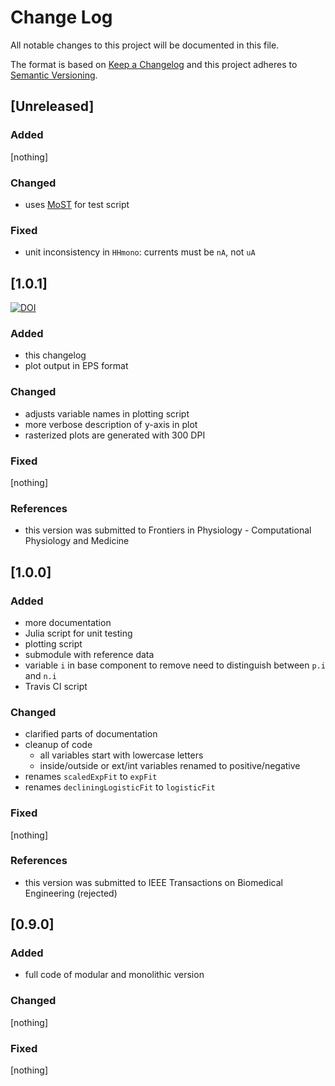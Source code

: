 # Change Log
All notable changes to this project will be documented in this file.

The format is based on [Keep a Changelog](http://keepachangelog.com/)
and this project adheres to [Semantic Versioning](http://semver.org/).

## [Unreleased]

### Added

[nothing]

### Changed

* uses [MoST](https://github.com/THM-MoTE/ModelicaScriptingTools.jl) for test script

### Fixed

* unit inconsistency in `HHmono`: currents must be `nA`, not `uA`

## [1.0.1]
[![DOI](https://zenodo.org/badge/DOI/10.5281/zenodo.3947849.svg)](https://doi.org/10.5281/zenodo.3947849)


### Added

- this changelog
- plot output in EPS format

### Changed

- adjusts variable names in plotting script
- more verbose description of y-axis in plot
- rasterized plots are generated with 300 DPI

### Fixed

[nothing]

### References

- this version was submitted to Frontiers in Physiology - Computational Physiology and Medicine

## [1.0.0]

### Added

- more documentation
- Julia script for unit testing
- plotting script
- submodule with reference data
- variable `i` in base component to remove need to distinguish between `p.i` and `n.i`
- Travis CI script

### Changed

- clarified parts of documentation
- cleanup of code
  - all variables start with lowercase letters
  - inside/outside or ext/int variables renamed to positive/negative
- renames `scaledExpFit` to `expFit`
- renames `decliningLogisticFit` to `logisticFit`

### Fixed

[nothing]

### References

- this version was submitted to IEEE Transactions on Biomedical Engineering (rejected)

## [0.9.0]

### Added

- full code of modular and monolithic version

### Changed

[nothing]

### Fixed

[nothing]

